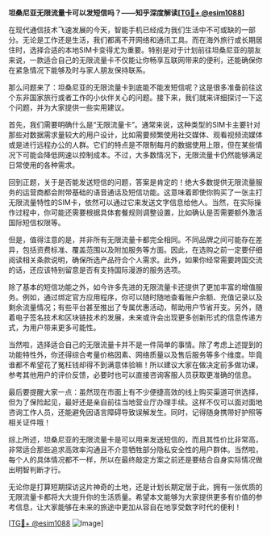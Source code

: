 **坦桑尼亚无限流量卡可以发短信吗？——知乎深度解读[[TG💪+ @esim1088](https://t.me/s/esim1088)]**

在现代通信技术飞速发展的今天，智能手机已经成为我们生活中不可或缺的一部分。无论是工作还是生活，我们都离不开网络和通讯工具。而在海外旅行或长期居住时，选择合适的本地SIM卡变得尤为重要。特别是对于计划前往坦桑尼亚的朋友来说，一款适合自己的无限流量卡不仅能让你畅享互联网带来的便利，还能确保你在紧急情况下能够及时与家人朋友保持联系。

那么问题来了：坦桑尼亚的无限流量卡到底能不能发短信呢？这是很多准备前往这个东非国家旅行或者工作的小伙伴关心的问题。接下来，我们就来详细探讨一下这个问题，并为大家提供一些实用建议。

首先，我们需要明确什么是“无限流量卡”。通常来说，这种类型的SIM卡主要针对那些对数据需求量较大的用户设计，比如需要频繁使用社交媒体、观看视频流媒体或是进行远程办公的人群。它们的特点是不限制每月的数据使用上限，但在某些情况下可能会降低网速以控制成本。不过，大多数情况下，无限流量卡仍然能够满足日常使用的各种需求。

回到正题，关于是否能发送短信的问题，答案是肯定的！绝大多数提供无限流量服务的运营商都会附带基础的语音通话及短信功能。这意味着即使你购买了一张主打无限流量特性的SIM卡，依然可以通过它来发送文字信息给他人。当然，在实际操作过程中，你可能还需要根据具体套餐规则调整设置，比如确认是否需要额外激活国际短信权限等。

但是，值得注意的是，并非所有无限流量卡都完全相同。不同品牌之间可能存在差异，包括资费标准、覆盖范围以及附加服务等方面。因此，在选购之前一定要仔细阅读相关条款说明，确保所选产品符合个人需求。此外，如果你经常需要跨国交流的话，还应该特别留意是否有支持国际漫游的服务选项。

除了基本的短信功能之外，如今许多先进的无限流量卡还提供了更加丰富的增值服务。例如，通过绑定官方应用程序，你可以随时随地查看账户余额、充值记录以及剩余流量情况；有些平台甚至推出了专属优惠活动，帮助用户节省开支。另外，随着电子签名技术和区块链技术的发展，未来或许会出现更多创新形式的信息传递方式，为用户带来更多可能性。

当然啦，选择适合自己的无限流量卡并不是一件简单的事情。除了考虑上述提到的功能特性外，你还得综合考量价格因素、网络质量以及售后服务等多个维度。毕竟谁都不希望花了冤枉钱却得不到满意体验嘛！所以建议大家在做决定前多做功课，参考其他用户的评价反馈，必要时也可以直接咨询客服人员获取更准确的信息。

最后要提醒大家一点：虽然现在市面上有不少便捷高效的线上购买渠道可供选择，但为了保险起见，最好还是亲自前往当地营业厅办理手续。这样不仅可以面对面地咨询工作人员，还能避免因语言障碍导致误解发生。同时，记得随身携带好护照等相关证件哦！

综上所述，坦桑尼亚的无限流量卡是可以用来发送短信的，而且其性价比非常高，非常适合那些追求高效率沟通且不介意牺牲部分隐私安全性的用户群体。当然啦，每个人的具体情况都不一样，所以在最终敲定方案之前还是要结合自身实际情况做出明智判断才行。

无论你是打算短期探访这片神奇的土地，还是计划长期定居于此，拥有一张优质的无限流量卡都将大大提升你的生活质量。希望本文能够为大家提供更多有价值的参考信息，让大家能够在未来的旅途中更加从容自在地享受数字时代的便利！

[[TG💪+ @esim1088](https://t.me/s/esim1088) ![Image](https://i.postimg.cc/4NQfJmqS/Snipaste-2025-05-13-00-14-12.png)]